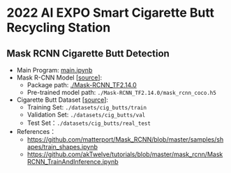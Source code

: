 # 2022 AI EXPO Smart Cigarette Butt Recycling Station
## Mask RCNN Cigarette Butt Detection
- Main Program: [main.ipynb](main.ipynb)
- Mask R-CNN Model [[source](https://github.com/z-mahmud22/Mask-RCNN_TF2.14.0)]:
    - Package path: [./Mask-RCNN_TF2.14.0](./Mask-RCNN_TF2.14.0)
    - Pre-trained model path: `./Mask-RCNN_TF2.14.0/mask_rcnn_coco.h5`
- Cigarette Butt Dataset [[source](http://www.immersivelimit.com/datasets/cigarette-butts)]:
    - Training Set: `./datasets/cig_butts/train`
    - Validation Set: `./datasets/cig_butts/val`
    - Test Set：`./datasets/cig_butts/real_test`
- References：
    - https://github.com/matterport/Mask_RCNN/blob/master/samples/shapes/train_shapes.ipynb
    - https://github.com/akTwelve/tutorials/blob/master/mask_rcnn/MaskRCNN_TrainAndInference.ipynb
